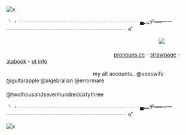 ![x](https://static.wikia.nocookie.net/hazbinhotel/images/4/4f/HHs2e1_Vox_loves_his_shark.png/revision/latest/scale-to-width-down/1000?cb=20251030172602)


╰ ・┄┄┄┄┄┄┄┄┄┄┄┄┄┄┄┄┄┄┄┄┄┄┄ ▄︻デ══━一 ┄┄┄┄┄┄┄┄┄┄┄┄┄┄┄┄┄┄┄┄┄┄┄ ɞ˚

　　　　 ​　　　　 ​　　　　　　　　　　 ​　　　　　　　 ​　　　![](https://komarev.com/ghpvc/?username=1xdoee&color=334116&style=plastic&label=cuties)


　　　　 ​　　　　　　　　　　 ​　　　　　　[pronouns.cc](https://pronouns.cc/@EXR-P) - [strawpage](https://1xdoee.straw.page/) - [atabook](https://1xdoe.atabook.org/) - [pt info](https://rentry.co/suicide_parade)

     
　　　　 ​　　　　　　　　　　 ​　　my alt accounts.. @veeswife @guitarapple @algebralian @errormare 　　　　　　　　　　　　　　　　　　　　　@twothousandsevenhundredsixtythree

╰ ・┄┄┄┄┄┄┄┄┄┄┄┄┄┄┄┄┄┄┄┄┄┄┄ ▄︻デ══━一 ┄┄┄┄┄┄┄┄┄┄┄┄┄┄┄┄┄┄┄┄┄┄┄ ɞ˚


![x](https://static.wikia.nocookie.net/hazbinhotel/images/4/44/HHs2e1_Vox_gushing_over_his_shark.png/revision/latest/scale-to-width-down/1000?cb=20251030113832)
